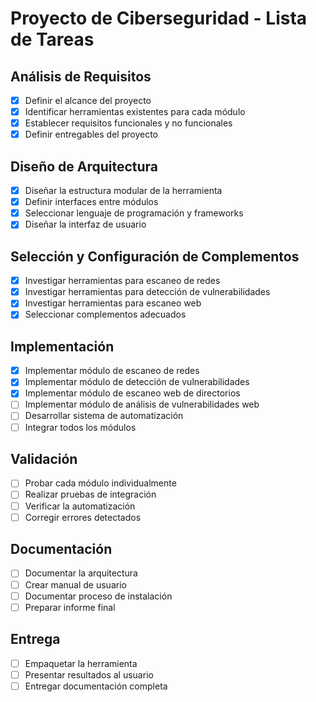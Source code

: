 # Proyecto de Ciberseguridad - Lista de Tareas

## Análisis de Requisitos
- [x] Definir el alcance del proyecto
- [x] Identificar herramientas existentes para cada módulo
- [x] Establecer requisitos funcionales y no funcionales
- [x] Definir entregables del proyecto

## Diseño de Arquitectura
- [x] Diseñar la estructura modular de la herramienta
- [x] Definir interfaces entre módulos
- [x] Seleccionar lenguaje de programación y frameworks
- [x] Diseñar la interfaz de usuario

## Selección y Configuración de Complementos
- [x] Investigar herramientas para escaneo de redes
- [x] Investigar herramientas para detección de vulnerabilidades
- [x] Investigar herramientas para escaneo web
- [x] Seleccionar complementos adecuados

## Implementación
- [x] Implementar módulo de escaneo de redes
- [x] Implementar módulo de detección de vulnerabilidades
- [x] Implementar módulo de escaneo web de directorios
- [ ] Implementar módulo de análisis de vulnerabilidades web
- [ ] Desarrollar sistema de automatización
- [ ] Integrar todos los módulos

## Validación
- [ ] Probar cada módulo individualmente
- [ ] Realizar pruebas de integración
- [ ] Verificar la automatización
- [ ] Corregir errores detectados

## Documentación
- [ ] Documentar la arquitectura
- [ ] Crear manual de usuario
- [ ] Documentar proceso de instalación
- [ ] Preparar informe final

## Entrega
- [ ] Empaquetar la herramienta
- [ ] Presentar resultados al usuario
- [ ] Entregar documentación completa
